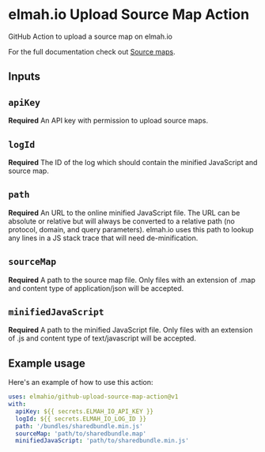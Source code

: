 # elmah.io Upload Source Map Action

GitHub Action to upload a source map on elmah.io

For the full documentation check out [Source maps](https://docs.elmah.io/sourcemaps/).

## Inputs

## `apiKey`

**Required** An API key with permission to upload source maps.

## `logId`

**Required** The ID of the log which should contain the minified JavaScript and source map.

## `path`

**Required** An URL to the online minified JavaScript file. The URL can be absolute or relative but will always be converted to a relative path (no protocol, domain, and query parameters). elmah.io uses this path to lookup any lines in a JS stack trace that will need de-minification.

## `sourceMap`

**Required** A path to the source map file. Only files with an extension of .map and content type of application/json will be accepted.

## `minifiedJavaScript`

**Required** A path to the minified JavaScript file. Only files with an extension of .js and content type of text/javascript will be accepted.

## Example usage

Here's an example of how to use this action:

```yml
uses: elmahio/github-upload-source-map-action@v1
with:
  apiKey: ${{ secrets.ELMAH_IO_API_KEY }}
  logId: ${{ secrets.ELMAH_IO_LOG_ID }}
  path: '/bundles/sharedbundle.min.js'
  sourceMap: 'path/to/sharedbundle.map'
  minifiedJavaScript: 'path/to/sharedbundle.min.js'
```